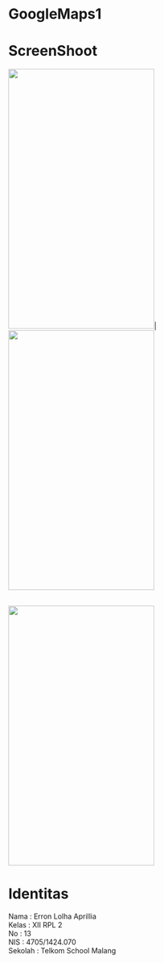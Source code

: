 # GoogleMaps1

# ScreenShoot

<img src="https://user-images.githubusercontent.com/22130552/31575837-6e157cc4-b119-11e7-80ab-24198fcd52dd.jpeg" width="290" height="515"/>|
<img src="https://user-images.githubusercontent.com/22130552/31575839-720e8d0c-b119-11e7-805a-7444d4ce4e24.jpeg" width="290" height="515"/>

<br>

<img src="https://user-images.githubusercontent.com/22130552/31575840-7421012e-b119-11e7-8f4a-89677d4cfa70.jpeg" width="290" height="515"/>

<br>

# Identitas
Nama : Erron Lolha Aprillia </br>
Kelas : XII RPL 2 </br>
No : 13 </br>
NIS : 4705/1424.070 </br>
Sekolah : Telkom School Malang </br>
